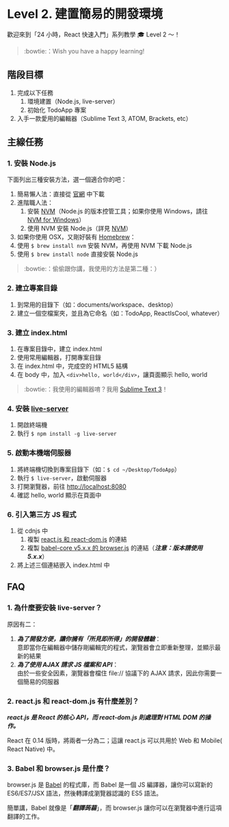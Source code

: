 # Level 2. 建置簡易的開發環境

歡迎來到「24 小時，React 快速入門」系列教學 :mortar_board: Level 2 ～！
> :bowtie:：Wish you have a happy learning!


## 階段目標

1. 完成以下任務
    1. 環境建置（Node.js, live-server）
    2. 初始化 TodoApp 專案
2. 入手一款愛用的編輯器（Sublime Text 3, ATOM, Brackets, etc）


## 主線任務

### 1. 安裝 Node.js

下面列出三種安裝方法，選一個適合你的吧：

1. 簡易懶人法：直接從 [官網](https://nodejs.org/) 中下載
2. 進階職人法：
    1. 安裝 [NVM](https://github.com/creationix/nvm)（Node.js 的版本控管工具；如果你使用 Windows，請往 [NVM for Windows](https://github.com/coreybutler/nvm-windows)）
    2. 使用 NVM 安裝 Node.js（詳見 [NVM](https://github.com/creationix/nvm)）
3. 如果你使用 OSX，又剛好裝有 [Homebrew](http://brew.sh/)：
  1. 使用 `$ brew install nvm` 安裝 NVM，再使用 NVM 下載 Node.js
  2. 使用 `$ brew install node` 直接安裝 Node.js

> :bowtie:：偷偷跟你講，我使用的方法是第二種：）

### 2. 建立專案目錄

1. 到常用的目錄下（如：documents/workspace、desktop）
2. 建立一個空檔案夾，並且為它命名（如：TodoApp, ReactIsCool, whatever）

### 3. 建立 index.html

1. 在專案目錄中，建立 index.html
2. 使用常用編輯器，打開專案目錄
3. 在 index.html 中，完成空的 HTML5 結構
4. 在 body 中，加入 `<div>hello, world</div>`，讓頁面顯示 hello, world

> :bowtie:：我使用的編輯器唷？我用 [Sublime Text 3](https://www.sublimetext.com/3)！

### 4. 安裝 [live-server](https://github.com/tapio/live-server)

1. 開啟終端機
2. 執行 `$ npm install -g live-server`

### 5. 啟動本機端伺服器

1. 將終端機切換到專案目錄下（如：`$ cd ~/Desktop/TodoApp`）
2. 執行 `$ live-server`，啟動伺服器
3. 打開瀏覽器，前往 [http://localhost:8080](http://localhost:8080)
4. 確認 hello, world 顯示在頁面中

### 6. 引入第三方 JS 程式

1. 從 cdnjs 中
    1. 複製 [react.js 和 react-dom.js](https://cdnjs.com/libraries/react) 的連結
    2. 複製 [babel-core v5.x.x 的 browser.js](https://cdnjs.com/libraries/babel-core/5.8.34) 的連結（***注意：版本請使用 5.x.x***）
2. 將上述三個連結嵌入 index.html 中


## FAQ

### 1. 為什麼要安裝 live-server？

原因有二：

1. ***為了開發方便，讓你擁有「所見即所得」的開發體驗***：   
  意即當你在編輯器中儲存剛編輯完的程式，瀏覽器會立即重新整理，並顯示最新的結果
2. ***為了使用 AJAX 請求 JS 檔案和 API***：  
  由於一些安全因素，瀏覽器會檔住 file:// 協議下的 AJAX 請求，因此你需要一個簡易的伺服器

### 2. react.js 和 react-dom.js 有什麼差別？

***react.js 是 React 的核心 API，而 react-dom.js 則處理對 HTML DOM 的操作。***

React 在 0.14 版時，將兩者一分為二；這讓 react.js 可以共用於 Web 和 Mobile(
React Native) 中。

### 3. Babel 和 browser.js 是什麼？

browser.js 是 [Babel](https://babeljs.io) 的程式庫，而 Babel 是一個 JS 編譯器，讓你可以寫新的 ES6/ES7/JSX 語法，然後轉譯成瀏覽器認識的 ES5 語法。

簡單講，Babel 就像是「***翻譯蒟蒻***」，而 browser.js 讓你可以在瀏覽器中進行這項翻譯的工作。

